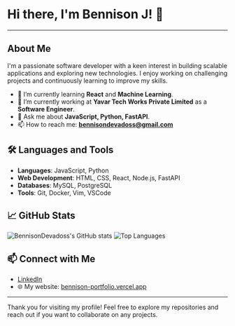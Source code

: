 # Hi there, I'm Bennison J! 👋

---

## About Me

I'm a passionate software developer with a keen interest in building scalable applications and exploring new technologies. I enjoy working on challenging projects and continuously learning to improve my skills.

- 🌱 I’m currently learning **React** and **Machine Learning**.
- 💼 I’m currently working at **Yavar Tech Works Private Limited** as a **Software Engineer**.
- 💬 Ask me about **JavaScript, Python, FastAPI**.
- 📫 How to reach me: **bennisondevadoss@gmail.com**


## 🛠️ Languages and Tools

- **Languages**: JavaScript, Python
- **Web Development**: HTML, CSS, React, Node.js, FastAPI
- **Databases**: MySQL, PostgreSQL
- **Tools**: Git, Docker, Vim, VSCode


## 📈 GitHub Stats

![BennisonDevadoss's GitHub stats](https://github-readme-stats.vercel.app/api?username=BennisonDevadoss&layout=compact&show_icons=true&theme=shadow_blue)
![Top Languages](https://github-readme-stats.vercel.app/api/top-langs/?username=BennisonDevadoss&layout=compact&theme=shadow_blue)


## 📫 Connect with Me

- [LinkedIn](https://www.linkedin.com/in/bennisondevadoss/)
- 🌐 My website: [bennison-portfolio.vercel.app](https://bennison-portfolio.vercel.app/)

---

Thank you for visiting my profile! Feel free to explore my repositories and reach out if you want to collaborate on any projects.
